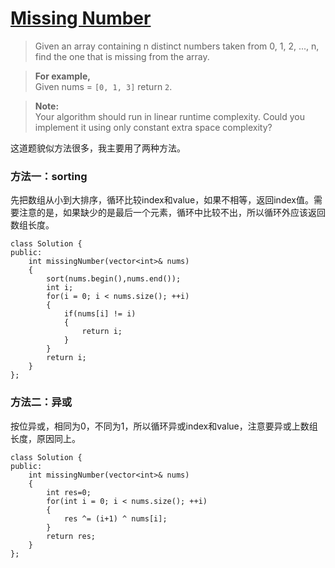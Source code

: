 # [Missing Number][1]
> Given an array containing n distinct numbers taken from 0, 1, 2, ..., n, find the one that is missing from the array.

> **For example,**  
> Given nums = `[0, 1, 3]` return `2`.
  
>**Note:**  
> Your algorithm should run in linear runtime complexity. Could you implement it using only constant extra space complexity?

这道题貌似方法很多，我主要用了两种方法。
  
### 方法一：sorting
先把数组从小到大排序，循环比较index和value，如果不相等，返回index值。需要注意的是，如果缺少的是最后一个元素，循环中比较不出，所以循环外应该返回数组长度。

	class Solution {
	public:
	    int missingNumber(vector<int>& nums) 
	    {
	        sort(nums.begin(),nums.end());
	        int i;
	        for(i = 0; i < nums.size(); ++i)
	        {
	            if(nums[i] != i)
	            {
	                return i;
	            }
	        }
	        return i;
	    }
	};

### 方法二：异或
按位异或，相同为0，不同为1，所以循环异或index和value，注意要异或上数组长度，原因同上。

	class Solution {  
	public:  
	    int missingNumber(vector<int>& nums) 
		{  
	        int res=0;  
	        for(int i = 0; i < nums.size(); ++i)
			{  
	            res ^= (i+1) ^ nums[i];  
	        }  
	        return res;  
	    }  
	};  

[1]:https://leetcode.com/problems/missing-number/description/
